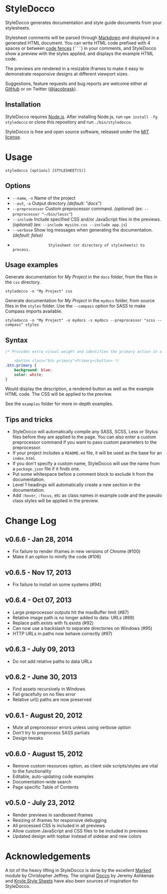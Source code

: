 StyleDocco
==========

StyleDocco generates documentation and style guide documents from your stylesheets.

Stylesheet comments will be parsed through [Markdown](http://en.wikipedia.org/wiki/Markdown) and displayed in a generated HTML document. You can write HTML code prefixed with 4 spaces or between [code fences](http://github.github.com/github-flavored-markdown/) (<code>```</code>) in your comments, and StyleDocco show a preview with the styles applied, and displays the example HTML code. 

The previews are rendered in a resizable iframes to make it easy to demonstrate responsive designs at different viewport sizes.

Suggestions, feature requests and bug reports are welcome either at [GitHub](https://github.com/jacobrask/styledocco/issues) or on Twitter ([@jacobrask](https://twitter.com/jacobrask)).


Installation
------------

StyleDocco requires [Node.js](http://nodejs.org). After installing Node.js, run `npm install -fg styledocco` or clone this repository and run `./bin/styledocco`.

StyleDocco is free and open source software, released under the [MIT license](https://raw.github.com/jacobrask/styledocco/master/LICENSE).


Usage
=====

`styledocco [options] [STYLESHEET(S)]`

Options
-------

 * `--name`, `-n`      Name of the project
 * `--out`, `-o`       Output directory *(default: "docs")*
 * `--preprocessor`    Custom preprocessor command. *(optional)* (ex: `--preprocessor "~/bin/lessc"`)
 * `--include`         Include specified CSS and/or JavaScript files in the previews. *(optional)* (ex: `--include mysite.css --include app.js`)
 * `--verbose`         Show log messages when generating the documentation. *(default: false)*
 *                     Stylesheet (or directory of stylesheets) to process.

Usage examples
--------------

Generate documentation for *My Project* in the `docs` folder, from the files in the `css` directory.

`styledocco -n "My Project" css`

Generate documentation for *My Project* in the `mydocs` folder, from source files in the `styles` folder. Use the `--compass` option for SASS to make Compass imports available.

`styledocco -n "My Project" -o mydocs -s mydocs --preprocessor "scss --compass" styles`


Syntax
------

```css
/* Provides extra visual weight and identifies the primary action in a set of buttons.

    <button class="btn primary">Primary</button> */
.btn.primary {
    background: blue;
    color: white;
}
```

Would display the description, a rendered button as well as the example HTML code. The CSS will be applied to the preview.

See the `examples` folder for more in-depth examples.

Tips and tricks
---------------

 * StyleDocco will automatically compile any SASS, SCSS, Less or Stylus files before they are applied to the page. You can also enter a custom preprocessor command if you want to pass custom parameters to the preprocessor.
 * If your project includes a `README.md` file, it will be used as the base for an `index.html`.
 * If you don't specify a custom name, StyleDocco will use the name from a `package.json` file if it finds one.
 * Put some whitespace before a comment block to exclude it from the documentation.
 * Level 1 headings will automatically create a new section in the documentation.
 * Add `:hover`, `:focus`, etc as class names in example code and the pseudo class styles will be applied in the preview.


Change Log
==========

v0.6.6 - Jan 28, 2014
---------------------

 * Fix failure to render iframes in new versions of Chrome (#100)
 * Make it an option to minify the code (#106)

v0.6.5 - Nov 17, 2013
---------------------

 * Fix failure to install on some systems (#94)

v0.6.4 - Oct 07, 2013
---------------------

 * Large preprocessor outputs hit the maxBuffer limit (#87)
 * Relative image path is no longer added to data: URLs (#88)
 * Replace path.exists with fs.exists (#92)
 * Can now use a backslash to separate directories on Windows (#95)
 * HTTP URLs in paths now behave correctly (#97)

v0.6.3 - July 09, 2013
----------------------

 * Do not add relative paths to data URLs

v0.6.2 - June 30, 2013
----------------------

 * Find assets recursively in Windows
 * Fail gracefully on no files error
 * Relative url() paths are now preserved

v0.6.1 - August 20, 2012
------------------------

 * Mute all preprocessor errors unless using verbose option
 * Don't try to preprocess SASS partials
 * Design tweaks

v0.6.0 - August 15, 2012
------------------------

 * Remove custom resources option, as client side scripts/styles are vital to the functionality
 * Editable, auto-updating code examples
 * Documentation-wide search
 * Page specific Table of Contents

v0.5.0 - July 23, 2012
------------------------

 * Render previews in sandboxed iframes
 * Resizing of iframes for responsive debugging
 * All processed CSS is included in all previews
 * Allow custom JavaScript and CSS files to be included in previews
 * Updated design with topbar instead of sidebar and new colors

Acknowledgements
================

A lot of the heavy lifting in StyleDocco is done by the excellent [Marked](https://github.com/chjj/marked) module by Christopher Jeffrey. The original [Docco](https://github.com/jashkenas/docco) by Jeremy Ashkenas and [Knyle Style Sheets](https://github.com/kneath/kss) have also been sources of inspiration for StyleDocco.
